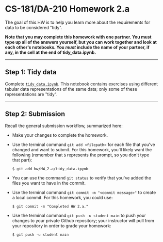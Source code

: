 # CS-181/DA-210 Homework 2.a

The goal of this HW is to help you learn more about the requirements for data to be considered "tidy".

**Note that you may complete this homework with one partner.  You must type up all of the answers yourself, but you can work together and look at each other's notebooks.  You _must_ include the name of your partner, if any, in the cell at the end of tidy_data.ipynb.**

---

## Step 1: Tidy data

Complete [`tidy_data.ipynb`](tidy_data.ipynb).  This notebook contains exercises using different tabular data representations of the same data; only some of these representations are "tidy".

---

## Step 2: Submission

Recall the general submission workflow, summarized here:

- Make your changes to complete the homework.

- Use the terminal command `git add <filepath>` for each file that you've changed and want to submit.  For this homework, you'll likely want the following (remember that `$` represents the prompt, so you don't type that part):

    ```
    $ git add hw/HW_2.a/tidy_data.ipynb
    ```

- You can use the command `git status` to verify that you've added the files you want to have in the commit.

- Use the terminal command `git commit -m "<commit message>"` to create a local commit.  For this homework, you could use:

    ```
    $ git commit -m "Completed HW 2.a."
    ```

- Use the terminal command `git push -u student main` to push your changes to your private Github repository; your instructor will pull from your repository in order to grade your homework:

    ```
    $ git push -u student main
    ```
